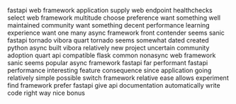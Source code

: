 fastapi web framework application supply web endpoint healthchecks select web framework multitude choose preference want something well maintained community want something decent performance learning experience want one many async framework front contender seems sanic fastapi tornado vibora quart tornado seems somewhat dated created python async built vibora relatively new project uncertain community adoption quart api compatible flask common nonasync web framework sanic seems popular async framework fastapi far performant fastapi performance interesting feature consequence since application going relatively simple possible switch framework relative ease allows experiment find framework prefer fastapi give api documentation automatically write code right way nice bonus